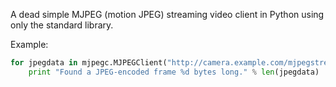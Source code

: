 A dead simple MJPEG (motion JPEG) streaming video client in Python using
only the standard library.

Example:

```python
for jpegdata in mjpegc.MJPEGClient("http://camera.example.com/mjpegstream"):
    print "Found a JPEG-encoded frame %d bytes long." % len(jpegdata)
```
